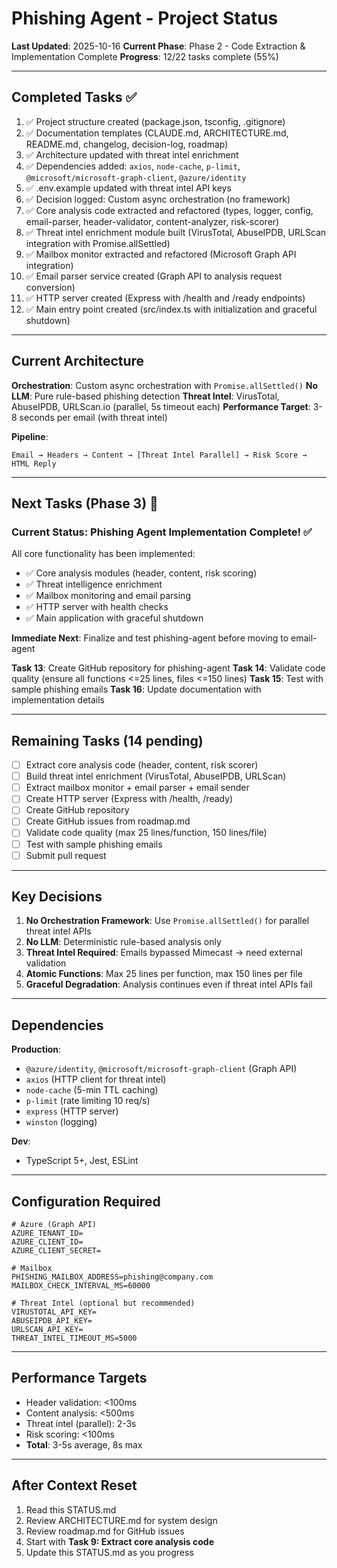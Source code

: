 # Phishing Agent - Project Status

**Last Updated**: 2025-10-16
**Current Phase**: Phase 2 - Code Extraction & Implementation Complete
**Progress**: 12/22 tasks complete (55%)

---

## Completed Tasks ✅

1. ✅ Project structure created (package.json, tsconfig, .gitignore)
2. ✅ Documentation templates (CLAUDE.md, ARCHITECTURE.md, README.md, changelog, decision-log, roadmap)
3. ✅ Architecture updated with threat intel enrichment
4. ✅ Dependencies added: `axios`, `node-cache`, `p-limit`, `@microsoft/microsoft-graph-client`, `@azure/identity`
5. ✅ .env.example updated with threat intel API keys
6. ✅ Decision logged: Custom async orchestration (no framework)
7. ✅ Core analysis code extracted and refactored (types, logger, config, email-parser, header-validator, content-analyzer, risk-scorer)
8. ✅ Threat intel enrichment module built (VirusTotal, AbuseIPDB, URLScan integration with Promise.allSettled)
9. ✅ Mailbox monitor extracted and refactored (Microsoft Graph API integration)
10. ✅ Email parser service created (Graph API to analysis request conversion)
11. ✅ HTTP server created (Express with /health and /ready endpoints)
12. ✅ Main entry point created (src/index.ts with initialization and graceful shutdown)

---

## Current Architecture

**Orchestration**: Custom async orchestration with `Promise.allSettled()`
**No LLM**: Pure rule-based phishing detection
**Threat Intel**: VirusTotal, AbuseIPDB, URLScan.io (parallel, 5s timeout each)
**Performance Target**: 3-8 seconds per email (with threat intel)

**Pipeline**:
```
Email → Headers → Content → [Threat Intel Parallel] → Risk Score → HTML Reply
```

---

## Next Tasks (Phase 3) 🚧

### Current Status: Phishing Agent Implementation Complete! ✅

All core functionality has been implemented:
- ✅ Core analysis modules (header, content, risk scoring)
- ✅ Threat intelligence enrichment
- ✅ Mailbox monitoring and email parsing
- ✅ HTTP server with health checks
- ✅ Main application with graceful shutdown

**Immediate Next**: Finalize and test phishing-agent before moving to email-agent

**Task 13**: Create GitHub repository for phishing-agent
**Task 14**: Validate code quality (ensure all functions <=25 lines, files <=150 lines)
**Task 15**: Test with sample phishing emails
**Task 16**: Update documentation with implementation details

---

## Remaining Tasks (14 pending)

- [ ] Extract core analysis code (header, content, risk scorer)
- [ ] Build threat intel enrichment (VirusTotal, AbuseIPDB, URLScan)
- [ ] Extract mailbox monitor + email parser + email sender
- [ ] Create HTTP server (Express with /health, /ready)
- [ ] Create GitHub repository
- [ ] Create GitHub issues from roadmap.md
- [ ] Validate code quality (max 25 lines/function, 150 lines/file)
- [ ] Test with sample phishing emails
- [ ] Submit pull request

---

## Key Decisions

1. **No Orchestration Framework**: Use `Promise.allSettled()` for parallel threat intel APIs
2. **No LLM**: Deterministic rule-based analysis only
3. **Threat Intel Required**: Emails bypassed Mimecast → need external validation
4. **Atomic Functions**: Max 25 lines per function, max 150 lines per file
5. **Graceful Degradation**: Analysis continues even if threat intel APIs fail

---

## Dependencies

**Production**:
- `@azure/identity`, `@microsoft/microsoft-graph-client` (Graph API)
- `axios` (HTTP client for threat intel)
- `node-cache` (5-min TTL caching)
- `p-limit` (rate limiting 10 req/s)
- `express` (HTTP server)
- `winston` (logging)

**Dev**:
- TypeScript 5+, Jest, ESLint

---

## Configuration Required

```env
# Azure (Graph API)
AZURE_TENANT_ID=
AZURE_CLIENT_ID=
AZURE_CLIENT_SECRET=

# Mailbox
PHISHING_MAILBOX_ADDRESS=phishing@company.com
MAILBOX_CHECK_INTERVAL_MS=60000

# Threat Intel (optional but recommended)
VIRUSTOTAL_API_KEY=
ABUSEIPDB_API_KEY=
URLSCAN_API_KEY=
THREAT_INTEL_TIMEOUT_MS=5000
```

---

## Performance Targets

- Header validation: <100ms
- Content analysis: <500ms
- Threat intel (parallel): 2-3s
- Risk scoring: <100ms
- **Total**: 3-5s average, 8s max

---

## After Context Reset

1. Read this STATUS.md
2. Review ARCHITECTURE.md for system design
3. Review roadmap.md for GitHub issues
4. Start with **Task 9: Extract core analysis code**
5. Update this STATUS.md as you progress
